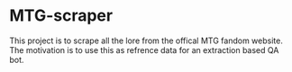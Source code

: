 # MTG-scraper
This project is to scrape all the lore from the offical MTG fandom website. 
The motivation is to use this as refrence data for an extraction based QA bot.
